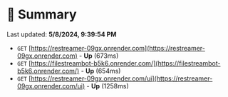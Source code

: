 # 📖 Summary
Last updated: **5/8/2024, 9:39:54 PM**

- `GET` [https://restreamer-09gx.onrender.com](https://restreamer-09gx.onrender.com) - **Up** (673ms)
- `GET` [https://filestreambot-b5k6.onrender.com/](https://filestreambot-b5k6.onrender.com/) - **Up** (654ms)
- `GET` [https://restreamer-09gx.onrender.com/ui](https://restreamer-09gx.onrender.com/ui) - **Up** (1258ms)
